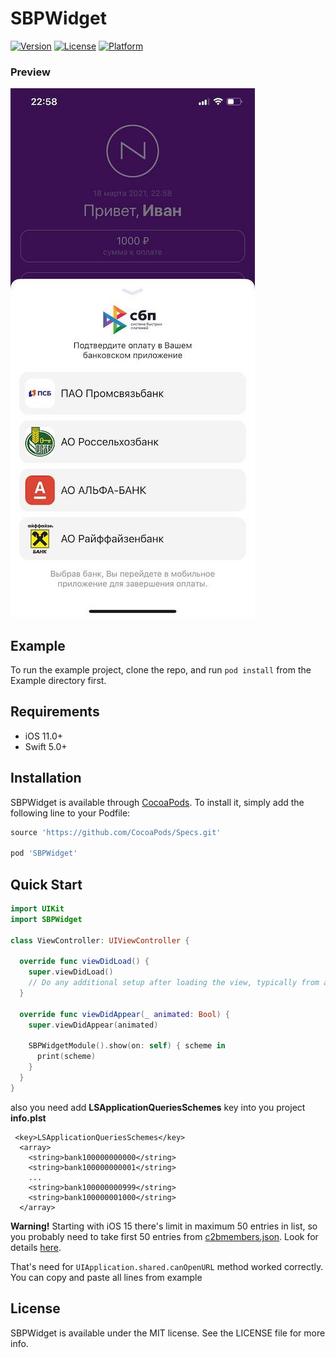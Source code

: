 # SBPWidget

[![Version](https://img.shields.io/cocoapods/v/SBPWidget.svg?style=flat)](https://cocoapods.org/pods/SBPWidget)
[![License](https://img.shields.io/cocoapods/l/SBPWidget.svg?style=flat)](https://cocoapods.org/pods/SBPWidget)
[![Platform](https://img.shields.io/cocoapods/p/SBPWidget.svg?style=flat)](https://cocoapods.org/pods/SBPWidget)

### Preview
![preview](art/preview.jpg)

## Example

To run the example project, clone the repo, and run `pod install` from the Example directory first.

## Requirements

- iOS 11.0+ 
- Swift 5.0+

## Installation

SBPWidget is available through [CocoaPods](https://cocoapods.org). To install
it, simply add the following line to your Podfile:

```ruby
source 'https://github.com/CocoaPods/Specs.git'

pod 'SBPWidget'
```

## Quick Start

```swift
import UIKit
import SBPWidget

class ViewController: UIViewController {
  
  override func viewDidLoad() {
    super.viewDidLoad()
    // Do any additional setup after loading the view, typically from a nib.
  }
  
  override func viewDidAppear(_ animated: Bool) {
    super.viewDidAppear(animated)
    
    SBPWidgetModule().show(on: self) { scheme in
      print(scheme)
    }
  }
}
```

also you need add <b>LSApplicationQueriesSchemes</b> key into you project <b>info.plst</b> 

```plst
 <key>LSApplicationQueriesSchemes</key>
  <array>
    <string>bank100000000000</string>
    <string>bank100000000001</string>
    ...
    <string>bank100000000999</string>
    <string>bank100000001000</string>
  </array>
```

<b>Warning!</b> Starting with iOS 15 there's limit in maximum 50 entries in list, so you probably need to take first 50 entries from [c2bmembers.json](https://qr.nspk.ru/proxyapp/c2bmembers.json). Look for details [here](https://developer.apple.com/documentation/uikit/uiapplication/1622952-canopenurl#discussion).

That's need for ```UIApplication.shared.canOpenURL``` method worked correctly.
You can copy and paste all lines from example

## License

SBPWidget is available under the MIT license. See the LICENSE file for more info.

